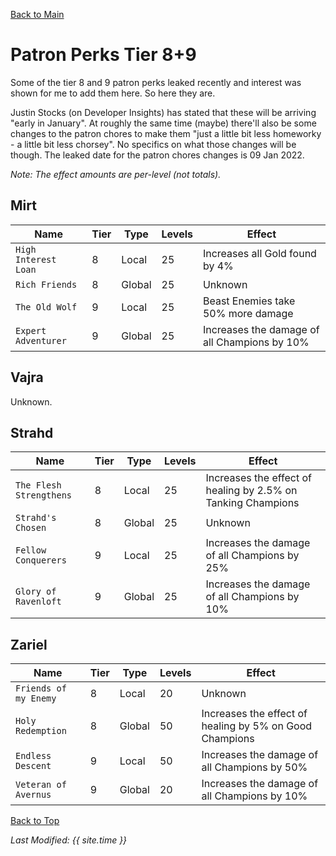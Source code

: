 [Back to Main](index.md)

# Patron Perks Tier 8+9

Some of the tier 8 and 9 patron perks leaked recently and interest was shown for me to add them here. So here they are.

Justin Stocks (on Developer Insights) has stated that these will be arriving "early in January". At roughly the same time (maybe) there'll also be some changes to the patron chores to make them "just a little bit less homeworky - a little bit less chorsey". No specifics on what those changes will be though. The leaked date for the patron chores changes is 09 Jan 2022.

*Note: The effect amounts are per-level (not totals).*

## Mirt

| Name | Tier | Type | Levels | Effect|
|---|---|---|---|---|
| `High Interest Loan` | 8 | Local | 25 | Increases all Gold found by 4% |
| `Rich Friends` | 8 | Global | 25 | Unknown |
| `The Old Wolf` | 9 | Local | 25 | Beast Enemies take 50% more damage |
| `Expert Adventurer` | 9 | Global | 25 | Increases the damage of all Champions by 10% |

## Vajra

Unknown.

## Strahd

| Name | Tier | Type | Levels | Effect|
|---|---|---|---|---|
| `The Flesh Strengthens` | 8 | Local | 25 | Increases the effect of healing by 2.5% on Tanking Champions |
| `Strahd's Chosen` | 8 | Global | 25 | Unknown |
| `Fellow Conquerers` | 9 | Local | 25 | Increases the damage of all Champions by 25% |
| `Glory of Ravenloft` | 9 | Global | 25 | Increases the damage of all Champions by 10% |

## Zariel

| Name | Tier | Type | Levels | Effect|
|---|---|---|---|---|
| `Friends of my Enemy` | 8 | Local | 20 | Unknown |
| `Holy Redemption` | 8 | Global | 50 | Increases the effect of healing by 5% on Good Champions |
| `Endless Descent` | 9 | Local | 50 | Increases the damage of all Champions by 50% |
| `Veteran of Avernus` | 9 | Global | 20 | Increases the damage of all Champions by 10% |

[Back to Top](#top)

*Last Modified: {{ site.time }}*